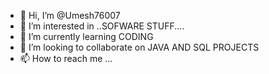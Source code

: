 - 👋 Hi, I’m @Umesh76007
- 👀 I’m interested in ..SOFWARE STUFF....
- 🌱 I’m currently learning CODING
- 💞️ I’m looking to collaborate on JAVA AND SQL PROJECTS
- 📫 How to reach me ...

<!---
Umesh76007/Umesh76007 is a ✨ special ✨ repository because its `README.md` (this file) appears on your GitHub profile.
You can click the Preview link to take a look at your changes.
--->
